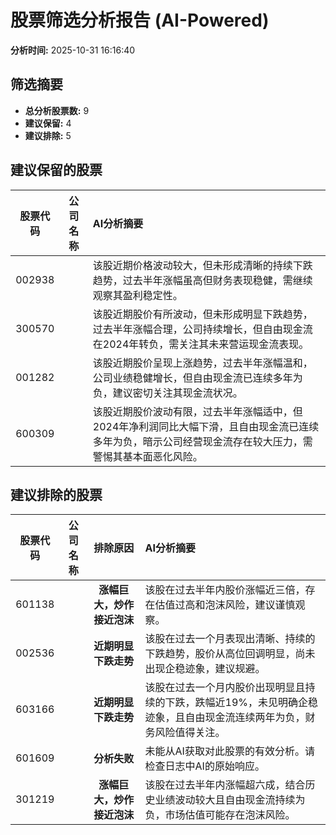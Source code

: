 # 股票筛选分析报告 (AI-Powered)

**分析时间:** 2025-10-31 16:16:40

## 筛选摘要

- **总分析股票数:** 9
- **建议保留:** 4
- **建议排除:** 5

## 建议保留的股票

| 股票代码 | 公司名称 | AI分析摘要 |
|:---:|:---:|:---|
| 002938 |  | 该股近期价格波动较大，但未形成清晰的持续下跌趋势，过去半年涨幅虽高但财务表现稳健，需继续观察其盈利稳定性。 |
| 300570 |  | 该股近期股价有所波动，但未形成明显下跌趋势，过去半年涨幅合理，公司持续增长，但自由现金流在2024年转负，需关注其未来营运现金流表现。 |
| 001282 |  | 该股近期股价呈现上涨趋势，过去半年涨幅温和，公司业绩稳健增长，但自由现金流已连续多年为负，建议密切关注其现金流状况。 |
| 600309 |  | 该股近期股价波动有限，过去半年涨幅适中，但2024年净利润同比大幅下滑，且自由现金流已连续多年为负，暗示公司经营现金流存在较大压力，需警惕其基本面恶化风险。 |

## 建议排除的股票

| 股票代码 | 公司名称 | 排除原因 | AI分析摘要 |
|:---:|:---:|:---:|:---|
| 601138 |  | **涨幅巨大，炒作接近泡沫** | 该股在过去半年内股价涨幅近三倍，存在估值过高和泡沫风险，建议谨慎观察。 |
| 002536 |  | **近期明显下跌走势** | 该股在过去一个月表现出清晰、持续的下跌趋势，股价从高位回调明显，尚未出现企稳迹象，建议规避。 |
| 603166 |  | **近期明显下跌走势** | 该股在过去一个月内股价出现明显且持续的下跌，跌幅近19%，未见明确企稳迹象，且自由现金流连续两年为负，财务风险值得关注。 |
| 601609 |  | **分析失败** | 未能从AI获取对此股票的有效分析。请检查日志中AI的原始响应。 |
| 301219 |  | **涨幅巨大，炒作接近泡沫** | 该股在过去半年内涨幅超六成，结合历史业绩波动较大且自由现金流持续为负，市场估值可能存在泡沫风险。 |
